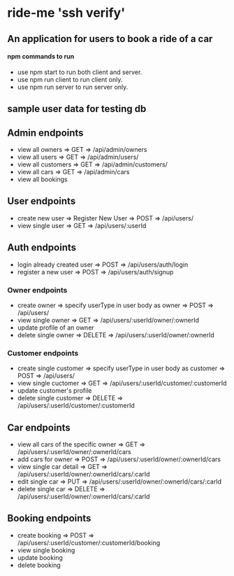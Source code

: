 # ride-me 'ssh verify'

## An application for users to book a ride of a car

#### npm commands to run

- use npm start to run both client and server.
- use npm run client to run client only.
- use npm run server to run server only.

## sample user data for testing db

## Admin endpoints

- view all owners => GET => /api/admin/owners
- view all users => GET => /api/admin/users/
- view all customers => GET => /api/admin/customers/
- view all cars => GET => /api/admin/cars
- view all bookings

## User endpoints

- create new user => Register New User => POST => /api/users/
- view single user => GET => /api/users/:userId

## Auth endpoints

- login already created user => POST => /api/users/auth/login
- register a new user => POST => /api/users/auth/signup

### Owner endpoints

- create owner => specify userType in user body as owner => POST => /api/users/
- view single owner => GET => /api/users/:userId/owner/:ownerId
- update profile of an owner
- delete single owner => DELETE => /api/users/:userId/owner/:ownerId

### Customer endpoints

- create single customer => specify userType in user body as customer => POST => /api/users/
- view single cuctomer => GET => /api/users/:userId/customer/:customerId
- update customer's profile
- delete single customer => DELETE => /api/users/:userId/customer/:customerId

## Car endpoints

- view all cars of the specific owner => GET => /api/users/:userId/owner/:ownerId/cars
- add cars for owner => POST => /api/users/:userId/owner/:ownerId/cars
- view single car detail => GET => /api/users/:userId/owner/:ownerId/cars/:carId
- edit single car => PUT => /api/users/:userId/owner/:ownerId/cars/:carId
- delete single car => DELETE => /api/users/:userId/owner/:ownerId/cars/:carId

## Booking endpoints

- create booking => POST => /api/users/:userId/customer/:customerId/booking
- view single booking
- update booking
- delete booking
